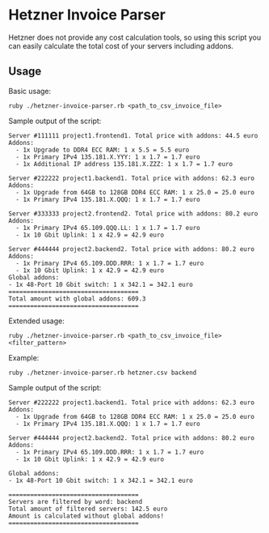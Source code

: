 Hetzner Invoice Parser
=======================

Hetzner does not provide any cost calculation tools, so using this script you can easily calculate the total cost of your servers including addons.

Usage
-----

Basic usage:
```
ruby ./hetzner-invoice-parser.rb <path_to_csv_invoice_file>
```

Sample output of the script:
```
Server #111111 project1.frontend1. Total price with addons: 44.5 euro
Addons:
  - 1x Upgrade to DDR4 ECC RAM: 1 x 5.5 = 5.5 euro
  - 1x Primary IPv4 135.181.X.YYY: 1 x 1.7 = 1.7 euro
  - 1x Additional IP address 135.181.X.ZZZ: 1 x 1.7 = 1.7 euro

Server #222222 project1.backend1. Total price with addons: 62.3 euro
Addons:
  - 1x Upgrade from 64GB to 128GB DDR4 ECC RAM: 1 x 25.0 = 25.0 euro
  - 1x Primary IPv4 135.181.X.QQQ: 1 x 1.7 = 1.7 euro

Server #333333 project2.frontend2. Total price with addons: 80.2 euro
Addons:
  - 1x Primary IPv4 65.109.QQQ.LL: 1 x 1.7 = 1.7 euro
  - 1x 10 Gbit Uplink: 1 x 42.9 = 42.9 euro

Server #444444 project2.backend2. Total price with addons: 80.2 euro
Addons:
  - 1x Primary IPv4 65.109.DDD.RRR: 1 x 1.7 = 1.7 euro
  - 1x 10 Gbit Uplink: 1 x 42.9 = 42.9 euro
Global addons:
- 1x 48-Port 10 Gbit switch: 1 x 342.1 = 342.1 euro
====================================
Total amount with global addons: 609.3
====================================
```


Extended usage:
```
ruby ./hetzner-invoice-parser.rb <path_to_csv_invoice_file> <filter_pattern>
```
Example:
```
ruby ./hetzner-invoice-parser.rb hetzner.csv backend
```


Sample output of the script:
```
Server #222222 project1.backend1. Total price with addons: 62.3 euro
Addons:
  - 1x Upgrade from 64GB to 128GB DDR4 ECC RAM: 1 x 25.0 = 25.0 euro
  - 1x Primary IPv4 135.181.X.QQQ: 1 x 1.7 = 1.7 euro

Server #444444 project2.backend2. Total price with addons: 80.2 euro
Addons:
  - 1x Primary IPv4 65.109.DDD.RRR: 1 x 1.7 = 1.7 euro
  - 1x 10 Gbit Uplink: 1 x 42.9 = 42.9 euro

Global addons:
- 1x 48-Port 10 Gbit switch: 1 x 342.1 = 342.1 euro

====================================
Servers are filtered by word: backend
Total amount of filtered servers: 142.5 euro
Amount is calculated without global addons!
====================================
```



